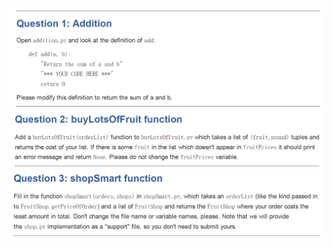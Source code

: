 ![Question 1](https://github.com/zhangciiiii/AU-332-Artificial-Intelligence-Principles-and-Techniques/blob/master/homework0/h1.png)
![Question 2](https://github.com/zhangciiiii/AU-332-Artificial-Intelligence-Principles-and-Techniques/blob/master/homework0/h2.png)
![Question 3](https://github.com/zhangciiiii/AU-332-Artificial-Intelligence-Principles-and-Techniques/blob/master/homework0/h3.png)
